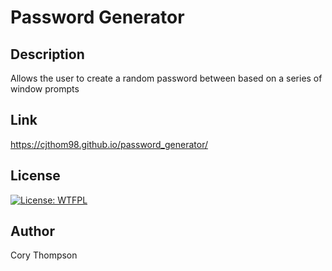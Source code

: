 # Password Generator

## Description
Allows the user to create a random password between based on a series of window prompts

## Link
https://cjthom98.github.io/password_generator/

## License
[![License: WTFPL](https://img.shields.io/badge/License-WTFPL-brightgreen.svg)](http://www.wtfpl.net/about/)

## Author
Cory Thompson
